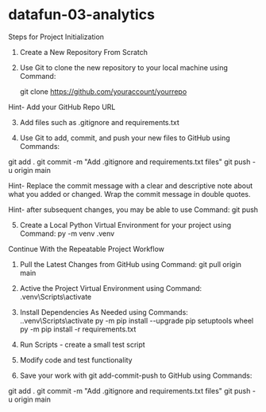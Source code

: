 # datafun-03-analytics

Steps for Project Initialization

1. Create a New Repository From Scratch


2. Use Git to clone the new repository to your local machine using Command:

    git clone https://github.com/youraccount/yourrepo

Hint- Add your GitHub Repo URL

3. Add files such as .gitignore and requirements.txt


4. Use Git to add, commit, and push your new files to GitHub using Commands:

git add .
git commit -m "Add .gitignore and requirements.txt files"
git push -u origin main

Hint- Replace the commit message with a clear and descriptive note about what you added or changed. Wrap the commit message in double quotes.

Hint- after subsequent changes, you may be able to use Command:
    git push

5. Create a Local Python Virtual Environment for your project using Command:
    py -m venv .venv


Continue With the Repeatable Project Workflow


1. Pull the Latest Changes from GitHub using Command:
    git pull origin main


2. Active the Project Virtual Environment using Command: 
    .venv\Scripts\activate


3. Install Dependencies As Needed using Commands:
    .\.venv\Scripts\activate
    py -m pip install --upgrade pip setuptools wheel
    py -m pip install -r requirements.txt


4. Run Scripts - create a small test script 

5. Modify code and test functionality

6. Save your work with git add-commit-push to GitHub using Commands:

git add .
git commit -m "Add .gitignore and requirements.txt files"
git push -u origin main
